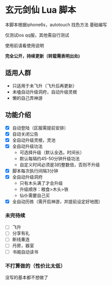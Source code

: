 # 玄元剑仙 Lua 脚本
本脚本根据iphone6s，autotouch 找色方法 基础编写

仅测试ios qq服，其他需自行测试

使用前请看使用说明

**完全公开，持续更新（转载需表明出处)**

## 适用人群
* 只适用于未飞升（飞升后再更新）
* 未嗑自动升级洞府，自动升级灵根
* 懒的自己弄神游

## 功能介绍

- [x] 自动登陆（区服需提前安排）
- [x] 自动关闭公告
- [x] 全自动升级灵根，灵池
- [x] 全自动升级功法
  * 可选择升级（默认全选，时间长）
  * 默认每隔约45-50分钟升级功法
  * 自定义时间必须是3的整数倍，否则不升级
- [x] 脚本每次执行间隔3分钟
- [x] 全自动升级洞府
  * 只有木头满了才会升级
  * 升级顺序：粮食>木头>铁
  * 仙仆需要自己买
- [x] 全自动历练（需开启神游，并提前设定好地图）

### 未完待续
- [ ] 飞升
- [ ] 分享有礼
- [ ] 断线重连
- [ ] 丹房，器室
- [ ] 书阁自动读书

### 不打算做的（性价比太低）
没写的基本都不想做了
